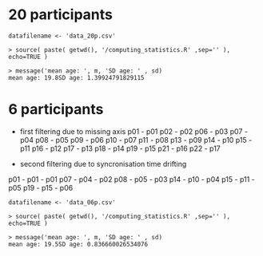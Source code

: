 


# 20 participants

```
datafilename <- 'data_20p.csv'
```

```
> source( paste( getwd(), '/computing_statistics.R' ,sep='' ), echo=TRUE )

> message('mean age: ', m, 'SD age: ' , sd)
mean age: 19.8SD age: 1.39924791829115
```






# 6 participants


* first filtering due to missing axis
p01 - p01
p02 - p02
p06 - p03
p07 - p04
p08 - p05
p09 - p06
p10 - p07
p11 - p08
p13 - p09
p14 - p10
p15 - p11
p16 - p12
p17 - p13
p18 - p14
p19 - p15
p21 - p16
p22 - p17

* second filtering due to syncronisation time drifting

p01 - p01 - p01
p07 - p04 - p02
p08 - p05 - p03
p14 - p10 - p04
p15 - p11 - p05
p19 - p15 - p06



```
datafilename <- 'data_06p.csv'
```


```
> source( paste( getwd(), '/computing_statistics.R' ,sep='' ), echo=TRUE )

> message('mean age: ', m, 'SD age: ' , sd)
mean age: 19.5SD age: 0.836660026534076

```



